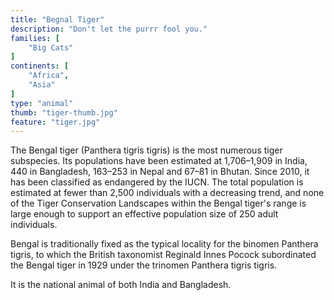 ```yaml
---
title: "Begnal Tiger"
description: "Don't let the purrr fool you."
families: [
    "Big Cats"
]
continents: [
    "Africa",
    "Asia"
]
type: "animal"
thumb: "tiger-thumb.jpg"
feature: "tiger.jpg"
---
```

The Bengal tiger (Panthera tigris tigris) is the most numerous tiger subspecies. Its populations have been estimated at 1,706–1,909 in India, 440 in Bangladesh, 163–253 in Nepal and 67–81 in Bhutan. Since 2010, it has been classified as endangered by the IUCN. The total population is estimated at fewer than 2,500 individuals with a decreasing trend, and none of the Tiger Conservation Landscapes within the Bengal tiger's range is large enough to support an effective population size of 250 adult individuals.

Bengal is traditionally fixed as the typical locality for the binomen Panthera tigris, to which the British taxonomist Reginald Innes Pocock subordinated the Bengal tiger in 1929 under the trinomen Panthera tigris tigris.

It is the national animal of both India and Bangladesh.
